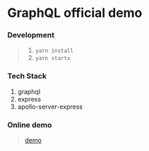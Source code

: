 # GraphQL official demo

### Development

> 1. `yarn install`
> 2. `yarn startx`

### Tech Stack

1. graphql
2. express
3. apollo-server-express


### Online demo

> [demo](https://replit.com/@jackluson/graph-official)